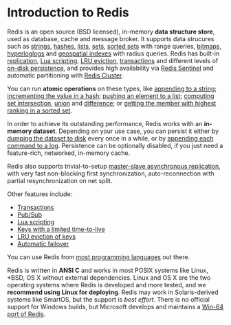 Introduction to Redis
===

Redis is an open source (BSD licensed), in-memory **data structure store**, used as database, cache and message broker. It supports data strucures such as
[strings](/topics/data-types-intro#strings), [hashes](/topics/data-types-intro#hashes), [lists](/topics/data-types-intro#lists), [sets](/topics/data-types-intro#sets), [sorted sets](/topics/data-types-intro#sorted-sets) with range queries, [bitmaps](/topics/data-types-intro#bitmaps), [hyperloglogs](/topics/data-types-intro#hyperloglogs) and [geospatial indexes](/commands/geoadd) with radius queries. Redis has built-in [replication](/topics/replication), [Lua scripting](/commands/eval), [LRU eviction](/topics/lru-cache), [transactions](/topics/transactions) and different levels of [on-disk persistence](/topics/persistence), and provides high availability via [Redis Sentinel](/topics/sentinel) and automatic partitioning with [Redis Cluster](/topics/cluster-tutorial).

You can run **atomic operations**
on these types, like [appending to a string](/commands/append);
[incrementing the value in a hash](/commands/hincrby); [pushing an element to a
list](/commands/lpush); [computing set intersection](/commands/sinter),
[union](/commands/sunion) and [difference](/commands/sdiff);
or [getting the member with highest ranking in a sorted
set](/commands/zrangebyscore).

In order to achieve its outstanding performance, Redis works with an
**in-memory dataset**. Depending on your use case, you can persist it either
by [dumping the dataset to disk](/topics/persistence#snapshotting)
every once in a while, or by [appending each command to a
log](/topics/persistence#append-only-file). Persistence can be optionally
disabled, if you just need a feature-rich, networked, in-memory cache.

Redis also supports trivial-to-setup [master-slave asynchronous replication](/topics/replication), with very fast non-blocking first synchronization, auto-reconnection with partial resynchronization on net split.

Other features include:

* [Transactions](/topics/transactions)
* [Pub/Sub](/topics/pubsub)
* [Lua scripting](/commands/eval)
* [Keys with a limited time-to-live](/commands/expire)
* [LRU eviction of keys](/topics/lru-cache)
* [Automatic failover](/topics/sentinel)

You can use Redis from [most programming languages](/clients) out there. 

Redis is written in **ANSI C** and works in most POSIX systems like Linux,
\*BSD, OS X without external dependencies. Linux and OS X are the two operating systems where Redis is developed and more tested, and we **recommend using Linux for deploying**. Redis may work in Solaris-derived systems like SmartOS, but the support is *best effort*. There
is no official support for Windows builds, but Microsoft develops and
maintains a [Win-64 port of Redis](https://github.com/MSOpenTech/redis).
